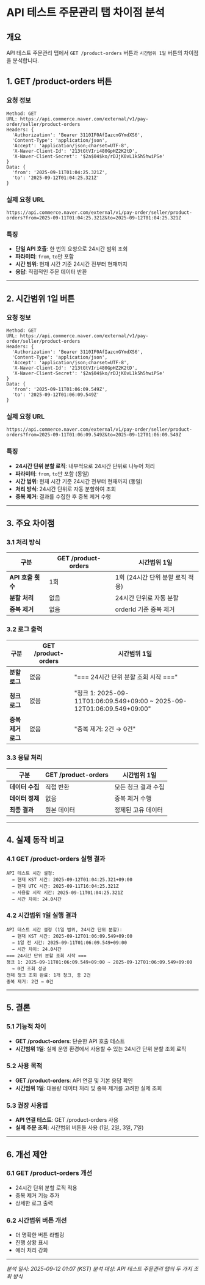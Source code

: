 # API 테스트 주문관리 탭 차이점 분석

## 개요
API 테스트 주문관리 탭에서 `GET /product-orders` 버튼과 `시간범위 1일` 버튼의 차이점을 분석합니다.

## 1. GET /product-orders 버튼

### 요청 정보
```
Method: GET
URL: https://api.commerce.naver.com/external/v1/pay-order/seller/product-orders
Headers: {
  'Authorization': 'Bearer 3110IF0AfIazcnGYmdXS6', 
  'Content-Type': 'application/json', 
  'Accept': 'application/json;charset=UTF-8', 
  'X-Naver-Client-Id': '213tGtVIri480GpHZ2K2tD', 
  'X-Naver-Client-Secret': '$2a$04$ko/rDJjK0vL1k5h5hwiPSe'
}
Data: {
  'from': '2025-09-11T01:04:25.321Z', 
  'to': '2025-09-12T01:04:25.321Z'
}
```

### 실제 요청 URL
```
https://api.commerce.naver.com/external/v1/pay-order/seller/product-orders?from=2025-09-11T01:04:25.321Z&to=2025-09-12T01:04:25.321Z
```

### 특징
- **단일 API 호출**: 한 번의 요청으로 24시간 범위 조회
- **파라미터**: `from`, `to`만 포함
- **시간 범위**: 현재 시간 기준 24시간 전부터 현재까지
- **응답**: 직접적인 주문 데이터 반환

---

## 2. 시간범위 1일 버튼

### 요청 정보
```
Method: GET
URL: https://api.commerce.naver.com/external/v1/pay-order/seller/product-orders
Headers: {
  'Authorization': 'Bearer 3110IF0AfIazcnGYmdXS6', 
  'Content-Type': 'application/json', 
  'Accept': 'application/json;charset=UTF-8', 
  'X-Naver-Client-Id': '213tGtVIri480GpHZ2K2tD', 
  'X-Naver-Client-Secret': '$2a$04$ko/rDJjK0vL1k5h5hwiPSe'
}
Data: {
  'from': '2025-09-11T01:06:09.549Z', 
  'to': '2025-09-12T01:06:09.549Z'
}
```

### 실제 요청 URL
```
https://api.commerce.naver.com/external/v1/pay-order/seller/product-orders?from=2025-09-11T01:06:09.549Z&to=2025-09-12T01:06:09.549Z
```

### 특징
- **24시간 단위 분할 로직**: 내부적으로 24시간 단위로 나누어 처리
- **파라미터**: `from`, `to`만 포함 (동일)
- **시간 범위**: 현재 시간 기준 24시간 전부터 현재까지 (동일)
- **처리 방식**: 24시간 단위로 자동 분할하여 조회
- **중복 제거**: 결과를 수집한 후 중복 제거 수행

---

## 3. 주요 차이점

### 3.1 처리 방식
| 구분 | GET /product-orders | 시간범위 1일 |
|------|-------------------|-------------|
| **API 호출 횟수** | 1회 | 1회 (24시간 단위 분할 로직 적용) |
| **분할 처리** | 없음 | 24시간 단위로 자동 분할 |
| **중복 제거** | 없음 | orderId 기준 중복 제거 |

### 3.2 로그 출력
| 구분 | GET /product-orders | 시간범위 1일 |
|------|-------------------|-------------|
| **분할 로그** | 없음 | "=== 24시간 단위 분할 조회 시작 ===" |
| **청크 로그** | 없음 | "청크 1: 2025-09-11T01:06:09.549+09:00 ~ 2025-09-12T01:06:09.549+09:00" |
| **중복 제거 로그** | 없음 | "중복 제거: 2건 → 0건" |

### 3.3 응답 처리
| 구분 | GET /product-orders | 시간범위 1일 |
|------|-------------------|-------------|
| **데이터 수집** | 직접 반환 | 모든 청크 결과 수집 |
| **데이터 정제** | 없음 | 중복 제거 수행 |
| **최종 결과** | 원본 데이터 | 정제된 고유 데이터 |

---

## 4. 실제 동작 비교

### 4.1 GET /product-orders 실행 결과
```
API 테스트 시간 설정:
  → 현재 KST 시간: 2025-09-12T01:04:25.321+09:00
  → 현재 UTC 시간: 2025-09-11T16:04:25.321Z
  → 사용할 시작 시간: 2025-09-11T01:04:25.321Z
  → 시간 차이: 24.0시간
```

### 4.2 시간범위 1일 실행 결과
```
API 테스트 시간 설정 (1일 범위, 24시간 단위 분할):
  → 현재 KST 시간: 2025-09-12T01:06:09.549+09:00
  → 1일 전 시간: 2025-09-11T01:06:09.549+09:00
  → 시간 차이: 24.0시간
=== 24시간 단위 분할 조회 시작 ===
청크 1: 2025-09-11T01:06:09.549+09:00 ~ 2025-09-12T01:06:09.549+09:00
  → 0건 조회 성공
전체 청크 조회 완료: 1개 청크, 총 2건
중복 제거: 2건 → 0건
```

---

## 5. 결론

### 5.1 기능적 차이
- **GET /product-orders**: 단순한 API 호출 테스트
- **시간범위 1일**: 실제 운영 환경에서 사용할 수 있는 24시간 단위 분할 조회 로직

### 5.2 사용 목적
- **GET /product-orders**: API 연결 및 기본 응답 확인
- **시간범위 1일**: 대용량 데이터 처리 및 중복 제거를 고려한 실제 조회

### 5.3 권장 사용법
- **API 연결 테스트**: GET /product-orders 사용
- **실제 주문 조회**: 시간범위 버튼들 사용 (1일, 2일, 3일, 7일)

---

## 6. 개선 제안

### 6.1 GET /product-orders 개선
- 24시간 단위 분할 로직 적용
- 중복 제거 기능 추가
- 상세한 로그 출력

### 6.2 시간범위 버튼 개선
- 더 명확한 버튼 라벨링
- 진행 상황 표시
- 에러 처리 강화

---

*분석 일시: 2025-09-12 01:07 (KST)*
*분석 대상: API 테스트 주문관리 탭의 두 가지 조회 방식*
